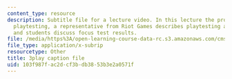 ```yaml
---
content_type: resource
description: Subtitle file for a lecture video. In this lecture the professors discuss
  playtesting, a representative from Riot Games describes playtesting at her company,
  and students discuss focus test results.
file: /media/https%3A/open-learning-course-data-rc.s3.amazonaws.com/cms-611j-creating-video-games-fall-2014/103f987fac2dcf3bdb3853b3e2a0571f_xQANWfUYeNg.srt
file_type: application/x-subrip
resourcetype: Other
title: 3play caption file
uid: 103f987f-ac2d-cf3b-db38-53b3e2a0571f
---
```

